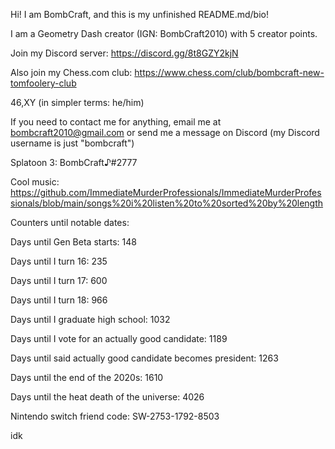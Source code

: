 Hi! I am BombCraft, and this is my unfinished README.md/bio!

I am a Geometry Dash creator (IGN: BombCraft2010) with 5 creator points.

Join my Discord server: https://discord.gg/8t8GZY2kjN

Also join my Chess.com club: https://www.chess.com/club/bombcraft-new-tomfoolery-club

46,XY (in simpler terms: he/him)

If you need to contact me for anything, email me at bombcraft2010@gmail.com or send me a message on Discord (my Discord username is just "bombcraft")

Splatoon 3: BombCraft♪#2777

Cool music: https://github.com/ImmediateMurderProfessionals/ImmediateMurderProfessionals/blob/main/songs%20i%20listen%20to%20sorted%20by%20length

Counters until notable dates:

Days until Gen Beta starts: 148

Days until I turn 16: 235

Days until I turn 17: 600

Days until I turn 18: 966

Days until I graduate high school: 1032

Days until I vote for an actually good candidate: 1189

Days until said actually good candidate becomes president: 1263

Days until the end of the 2020s: 1610

Days until the heat death of the universe: 4026


Nintendo switch friend code: SW-2753-1792-8503

idk
